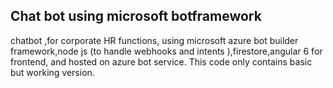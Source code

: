 ## Chat bot using microsoft botframework 

chatbot ,for corporate HR functions, using microsoft azure bot builder framework,node js (to handle webhooks and intents ),firestore,angular 6 for
frontend, and hosted on azure bot service.
This code only contains basic but working version. 


